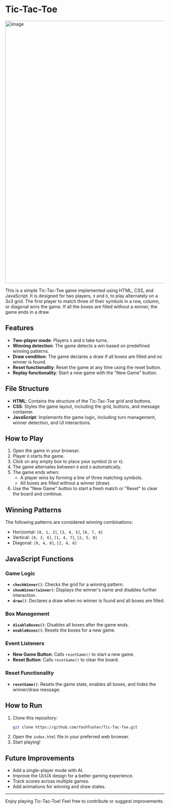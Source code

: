 # Tic-Tac-Toe


<img width="837" height="826" alt="image" src="https://github.com/user-attachments/assets/ce7de3a7-d143-455f-8929-4d4685176e6c" />


This is a simple Tic-Tac-Toe game implemented using HTML, CSS, and JavaScript. It is designed for two players, `X` and `O`, to play alternately on a 3x3 grid. The first player to match three of their symbols in a row, column, or diagonal wins the game. If all the boxes are filled without a winner, the game ends in a draw.

## Features

- **Two-player mode**: Players `X` and `O` take turns.
- **Winning detection**: The game detects a win based on predefined winning patterns.
- **Draw condition**: The game declares a draw if all boxes are filled and no winner is found.
- **Reset functionality**: Reset the game at any time using the reset button.
- **Replay functionality**: Start a new game with the "New Game" button.

## File Structure

- **HTML**: Contains the structure of the Tic-Tac-Toe grid and buttons.
- **CSS**: Styles the game layout, including the grid, buttons, and message container.
- **JavaScript**: Implements the game logic, including turn management, winner detection, and UI interactions.

## How to Play

1. Open the game in your browser.
2. Player `O` starts the game.
3. Click on any empty box to place your symbol (`O` or `X`).
4. The game alternates between `O` and `X` automatically.
5. The game ends when:
   - A player wins by forming a line of three matching symbols.
   - All boxes are filled without a winner (draw).
6. Use the "New Game" button to start a fresh match or "Reset" to clear the board and continue.

## Winning Patterns

The following patterns are considered winning combinations:

- Horizontal: `[0, 1, 2]`, `[3, 4, 5]`, `[6, 7, 8]`
- Vertical: `[0, 3, 6]`, `[1, 4, 7]`, `[2, 5, 8]`
- Diagonal: `[0, 4, 8]`, `[2, 4, 6]`

## JavaScript Functions

### Game Logic

- **`checkWinner()`**: Checks the grid for a winning pattern.
- **`showWinner(winner)`**: Displays the winner's name and disables further interaction.
- **`draw()`**: Declares a draw when no winner is found and all boxes are filled.

### Box Management

- **`disableBoxes()`**: Disables all boxes after the game ends.
- **`enableBoxes()`**: Resets the boxes for a new game.

### Event Listeners

- **New Game Button**: Calls `resetGame()` to start a new game.
- **Reset Button**: Calls `resetGame()` to clear the board.

### Reset Functionality

- **`resetGame()`**: Resets the game state, enables all boxes, and hides the winner/draw message.

## How to Run

1. Clone this repository:
   ```bash
   git clone https://github.com/YashTushar/Tic-Tac-Toe.git
   ```
2. Open the `index.html` file in your preferred web browser.
3. Start playing!

## Future Improvements

- Add a single-player mode with AI.
- Improve the UI/UX design for a better gaming experience.
- Track scores across multiple games.
- Add animations for winning and draw states.

---

Enjoy playing Tic-Tac-Toe! Feel free to contribute or suggest improvements.

